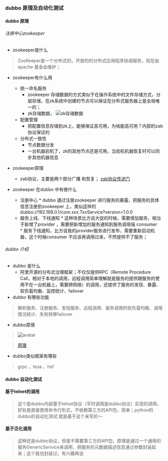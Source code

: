###	dubbo 原理及自动化测试
####	dubbo 原理
######	注册中心zookeeper			
*	zookeeper是什么
>ZooKeeper是一个分布式的，开放的的分布式应用程序协调服务，现在由apache 基金会维护；

*	zookeeper有什么用
	*	统一命名服务
		*	zookeeper 存储数据的方式类似于在操作系统中的文件存储方式，分层存储，在zk系统中创建的节点可以保证在分布式服务器上是全局唯一的；
		*	zk存储数据，	![zk存储数据](http://img.my.csdn.net/uploads/201304/24/1366780464_8137.png)
	*	配置管理
		*	把配置信息存储到zk上，能够保证高可用，为啥能高可用？内部的zab协议保证的
	*	分布式一致性
		*	节点数据分发
		*	一台机器宕机了，zk的其他节点还是可用，当宕机机器恢复时可以同步其他机器信息
*	zookeeper原理
	*	zab协议，主要是两个部分广播 和恢复； [zab协议传送门](https://www.jianshu.com/p/fb527a64deee) 

*	zookeeper 在dubbo 中有做什么
	*	 注册中心
		*	 dubbo 通过注册zookeeper 进行服务的暴露，把服务的具体信息注册到zookeeper 上，类似这样的dubbo://192.168.0.1/com.xxx.TxxService?version=1.0.0
	*	 服务上线、下线通知
		*	 这种场景比方说大促的时候，需要增加服务，相当于新增了provider ，需要把新增加的服务通知到服务调用端 consumer 	
		*	 服务下线通知，比方说我的provider服务进行发布，需要重新启动机器，这个时候consumer 不应该再调用过来，不然提供不了服务；
######	dubbo 介绍
*	dubbo 是什么
	*	阿里开源的分布式治理框架；不仅仅提供RPC（Remote Procedure Call，相对于本地的调用，远程调用简单理解就是服务的提供跟服务的使用不在一台机器上，需要跨网络）的调用，还提供了服务的发现、暴露、软负载均衡、监控统计、failover
*	dubbo 有哪些功能
>解析服务、注册服务、发现服务、远程调用、服务调用的软负载均衡、调用情况统计、失败转移failover 

*	dubbo原理
>![avatar](https://img-blog.csdn.net/20160626200720063)

>[原理](https://blog.csdn.net/qq_33101675/article/details/78701305)
>


*	dubbo类似框架有哪些
>grpc 、tesa 、hsf
####	dubbo 自动化测试
####	基于telnet的调用
>这个是dubbo内部基于telnet协议（平时调用是dubbo协议）实现的调用，好处是直接使用命令行形式，不依赖第三方的API包，简单；python的dubbo的自动化测试 就是基于这个来写的～
####	基于泛化调用
>这种还是dubbo协议，但是不需要第三方的API包，原理是通过一个通用的服务GenericSerivice来调用，把服务的元数据描述信息通过参数封装起来；这个我也封装过，有兴趣再说




